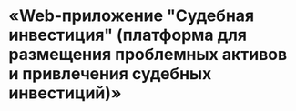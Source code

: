 # «Web-приложение "Судебная инвестиция" (платформа для размещения проблемных активов и привлечения судебных инвестиций)»
